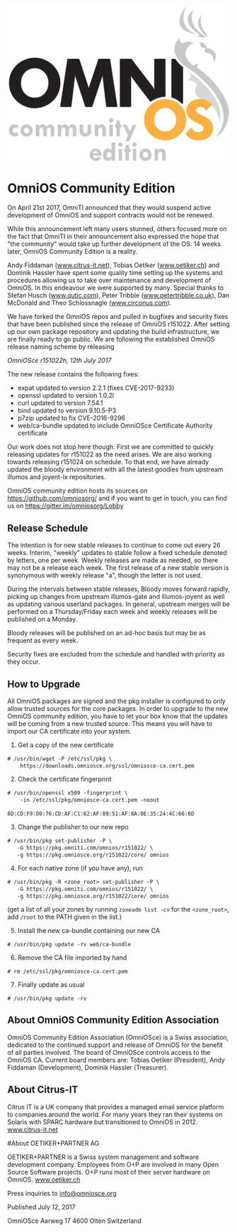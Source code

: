 ![Image](OmniOSce_logo.svg)

# ​OmniOS Community Edition 


On April 21st 2017, OmniTI announced that they would suspend active development of OmniOS and support contracts would not be renewed. 


While this announcement left many users stunned, others focused more on the fact that OmniTI in their announcement also expressed the hope that "the community" would take up further development of the OS. 14 weeks later, OmniOS Community Edition is a reality. 


Andy Fiddaman (www.citrus-it.net), Tobias Oetiker (www.oetiker.ch) and Dominik Hassler have spent some quality time setting up the systems and procedures allowing us to take over maintenance and development of OmniOS. In this endeavour we were supported by many. Special thanks to Stefan Husch (www.qutic.com), Peter Tribble (www.petertribble.co.uk), Dan McDonald and Theo Schlossnagle (www.circonus.com). 


We have forked the OmniOS repos and pulled in bugfixes and security fixes that have been published since the release of OmniOS r151022. After setting up our own package repository and updating the build infrastructure, we are finally ready to go public. We are following the established OmniOS release naming scheme by releasing 

*OmniOSce r151022h, 12th July 2017*

The new release contains the following fixes: 

- expat updated to version 2.2.1 (fixes CVE-2017-9233) 
- openssl updated to version 1.0.2l 
- curl updated to version 7.54.1 
- bind updated to version 9.10.5-P3 
- p7zip updated to fix CVE-2016-9296 
- web/ca-bundle updated to include OmniOSce Certificate Authority certificate 

Our work does not stop here though. First we are committed to quickly releasing updates for r151022 as the need arises. We are also working towards releasing r151024 on schedule. To that end, we have already updated the bloody environment with all the latest goodies from upstream illumos and joyent-lx repositories. 


OmniOS community edition hosts its sources on https://github.com/omniosorg/ and if you want to get in touch, you can find us on https://gitter.im/omniosorg/Lobby 


## Release Schedule 

The intention is for new stable releases to continue to come out every 26 weeks. Interim, "weekly" updates to stable follow a fixed schedule denoted by letters, one per week. Weekly releases are made as needed, so there may not be a release each week. The first release of a new stable version is synonymous with weekly release "a", though the letter is not used. 

During the intervals between stable releases, Bloody moves forward rapidly, picking up changes from upstream illumos-gate and illumos-joyent as well as updating various userland packages. In general, upstream merges will be performed on a Thursday/Friday each week and weekly releases will be published on a Monday. 

Bloody releases will be published on an ad-hoc basis but may be as frequent as every week. 

Security fixes are excluded from the schedule and handled with priority as they occur. 



## How to Upgrade 

All OmniOS packages are signed and the pkg installer is configured to only allow trusted sources for the core packages. In order to upgrade to the new OmniOS community edition, you have to let your box know that the updates will be coming from a new trusted source. This means you will have to import our CA certificate into your system. 


1. Get a copy of the new certificate 


```
# /usr/bin/wget -P /etc/ssl/pkg \
    https://downloads.omniosce.org/ssl/omniosce-ca.cert.pem 
```

2. Check the certificate fingerprint 


```
# /usr/bin/openssl x509 -fingerprint \
    -in /etc/ssl/pkg/omniosce-ca.cert.pem -noout 
```

`8D:CD:F9:D0:76:CD:AF:C1:62:AF:89:51:AF:8A:0E:35:24:4C:66:6D`


3. Change the publisher to our new repo 


```
# /usr/bin/pkg set-publisher -P \
   -G https://pkg.omniti.com/omnios/r151022/ \
   -g https://pkg.omniosce.org/r151022/core/ omnios 
```

4. For each native zone (if you have any), run 


```
# /usr/bin/pkg -R <zone_root> set-publisher -P \
   -G https://pkg.omniti.com/omnios/r151022/ \
   -g https://pkg.omniosce.org/r151022/core/ omnios 
```


(get a list of all your zones by running `zoneadm list -cv` for the `<zone_root>`, add `/root` to the PATH given in the list.) 


5. Install the new ca-bundle containing our new CA 


```
# /usr/bin/pkg update -rv web/ca-bundle 
```

6. Remove the CA file imported by hand 


```
# rm /etc/ssl/pkg/omniosce-ca.cert.pem 
```

7. Finally update as usual 

```
# /usr/bin/pkg update -rv 
```

## About OmniOS Community Edition Association 

OmniOS Community Edition Association (OmniOSce) is a Swiss association, dedicated to the continued support and release of OmniOS for the benefit of all parties involved. The board of OmniOSce controls access to the OmniOS CA. Current board members are: Tobias Oetiker (President), Andy Fiddaman (Development), Dominik Hassler (Treasurer). 

## About Citrus-IT 

Citrus IT is a UK company that provides a managed email service platform to companies around the world. For many years they ran their systems on Solaris with SPARC hardware but transitioned to OmniOS in 2012. www.citrus-it.net 

#About OETIKER+PARTNER AG 

OETIKER+PARTNER is a Swiss system management and software development company. Employees from O+P are involved in many Open Source Software projects. O+P runs most of their server hardware on OmniOS. www.oetiker.ch 


Press inquiries to info@omniosce.org 

Published July 12, 2017 

OmniOSce 
Aarweg 17 
4600 Olten 
Switzerland
